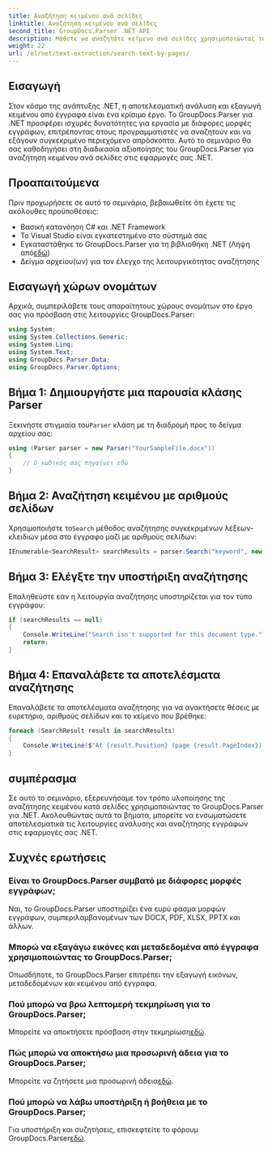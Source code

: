 ```yaml
---
title: Αναζήτηση κειμένου ανά σελίδες
linktitle: Αναζήτηση κειμένου ανά σελίδες
second_title: GroupDocs.Parser .NET API
description: Μάθετε να αναζητάτε κείμενο ανά σελίδες χρησιμοποιώντας το GroupDocs.Parser για .NET. Εξάγετε αποτελεσματικά συγκεκριμένο περιεχόμενο από έγγραφα στις εφαρμογές σας .NET.
weight: 22
url: /el/net/text-extraction/search-text-by-pages/
---
```

## Εισαγωγή
Στον κόσμο της ανάπτυξης .NET, η αποτελεσματική ανάλυση και εξαγωγή κειμένου από έγγραφα είναι ένα κρίσιμο έργο. Το GroupDocs.Parser για .NET προσφέρει ισχυρές δυνατότητες για εργασία με διάφορες μορφές εγγράφων, επιτρέποντας στους προγραμματιστές να αναζητούν και να εξάγουν συγκεκριμένο περιεχόμενο απρόσκοπτα. Αυτό το σεμινάριο θα σας καθοδηγήσει στη διαδικασία αξιοποίησης του GroupDocs.Parser για αναζήτηση κειμένου ανά σελίδες στις εφαρμογές σας .NET.
## Προαπαιτούμενα
Πριν προχωρήσετε σε αυτό το σεμινάριο, βεβαιωθείτε ότι έχετε τις ακόλουθες προϋποθέσεις:
- Βασική κατανόηση C# και .NET Framework
- Το Visual Studio είναι εγκατεστημένο στο σύστημά σας
-  Εγκαταστάθηκε το GroupDocs.Parser για τη βιβλιοθήκη .NET (Λήψη από[εδώ](https://releases.groupdocs.com/parser/net/))
- Δείγμα αρχείου(ων) για τον έλεγχο της λειτουργικότητας αναζήτησης
## Εισαγωγή χώρων ονομάτων
Αρχικά, συμπεριλάβετε τους απαραίτητους χώρους ονομάτων στο έργο σας για πρόσβαση στις λειτουργίες GroupDocs.Parser:
```csharp
using System;
using System.Collections.Generic;
using System.Linq;
using System.Text;
using GroupDocs.Parser.Data;
using GroupDocs.Parser.Options;
```
## Βήμα 1: Δημιουργήστε μια παρουσία κλάσης Parser
 Ξεκινήστε στιγμιαία του`Parser` κλάση με τη διαδρομή προς το δείγμα αρχείου σας:
```csharp
using (Parser parser = new Parser("YourSampleFile.docx"))
{
    // Ο κωδικός σας πηγαίνει εδώ
}
```
## Βήμα 2: Αναζήτηση κειμένου με αριθμούς σελίδων
 Χρησιμοποιήστε το`Search` μέθοδος αναζήτησης συγκεκριμένων λέξεων-κλειδιών μέσα στο έγγραφο μαζί με αριθμούς σελίδων:
```csharp
IEnumerable<SearchResult> searchResults = parser.Search("keyword", new SearchOptions(false, false, false, true));
```
## Βήμα 3: Ελέγξτε την υποστήριξη αναζήτησης
Επαληθεύστε εάν η λειτουργία αναζήτησης υποστηρίζεται για τον τύπο εγγράφου:
```csharp
if (searchResults == null)
{
    Console.WriteLine("Search isn't supported for this document type.");
    return;
}
```
## Βήμα 4: Επαναλάβετε τα αποτελέσματα αναζήτησης
Επαναλάβετε τα αποτελέσματα αναζήτησης για να ανακτήσετε θέσεις με ευρετήριο, αριθμούς σελίδων και το κείμενο που βρέθηκε:
```csharp
foreach (SearchResult result in searchResults)
{
    Console.WriteLine($"At {result.Position} (page {result.PageIndex}): {result.Text}");
}
```
## συμπέρασμα
Σε αυτό το σεμινάριο, εξερευνήσαμε τον τρόπο υλοποίησης της αναζήτησης κειμένου κατά σελίδες χρησιμοποιώντας το GroupDocs.Parser για .NET. Ακολουθώντας αυτά τα βήματα, μπορείτε να ενσωματώσετε αποτελεσματικά τις λειτουργίες ανάλυσης και αναζήτησης εγγράφων στις εφαρμογές σας .NET.

## Συχνές ερωτήσεις
### Είναι το GroupDocs.Parser συμβατό με διάφορες μορφές εγγράφων;
Ναι, το GroupDocs.Parser υποστηρίζει ένα ευρύ φάσμα μορφών εγγράφων, συμπεριλαμβανομένων των DOCX, PDF, XLSX, PPTX και άλλων.
### Μπορώ να εξαγάγω εικόνες και μεταδεδομένα από έγγραφα χρησιμοποιώντας το GroupDocs.Parser;
Οπωσδήποτε, το GroupDocs.Parser επιτρέπει την εξαγωγή εικόνων, μεταδεδομένων και κειμένου από έγγραφα.
### Πού μπορώ να βρω λεπτομερή τεκμηρίωση για το GroupDocs.Parser;
 Μπορείτε να αποκτήσετε πρόσβαση στην τεκμηρίωση[εδώ](https://tutorials.groupdocs.com/parser/net/).
### Πώς μπορώ να αποκτήσω μια προσωρινή άδεια για το GroupDocs.Parser;
 Μπορείτε να ζητήσετε μια προσωρινή άδεια[εδώ](https://purchase.groupdocs.com/temporary-license/).
### Πού μπορώ να λάβω υποστήριξη ή βοήθεια με το GroupDocs.Parser;
 Για υποστήριξη και συζητήσεις, επισκεφτείτε το φόρουμ GroupDocs.Parser[εδώ](https://forum.groupdocs.com/c/parser/17).